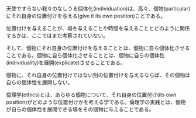 天使ですらない我々のなしうる個体化(individuation)は、高々、個物(particular)にそれ自身の位置付けを与える(give it its own position)ことである。

位置付けを与えることが、場を与えることや時間を与えることとどのように関係するかは、ここではまだ考察されていない。

そして、個物にそれ自身の位置付けを与えることとは、個物に自ら個体化させることである。個物に自ら個体化させることとは、個物に自らの個体性(individuality)を展開(explicate)させることである。

個物に、それ自身の位置付けではない別の位置付けを与えるならば、その個物は自らの個体性を展開しない。

倫理学(ethics)とは、あらゆる個物について、それ自身の位置付け(its own position)がどのような位置付けかを考える学である。倫理学の実践とは、個物が自らの個体性を展開できる場をその個物に与えることである。
